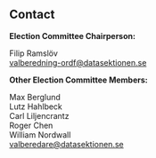 ## Contact

**Election Committee Chairperson:** 

Filip Ramslöv<br>
[valberedning-ordf@datasektionen.se](mailto:valberedning-ordf@datasektionen.se)

**Other Election Committee Members:**

Max Berglund<br>
Lutz Hahlbeck<br>
Carl Liljencrantz<br>
Roger Chen<br>
William Nordwall<br>
[valberedare@datasektionen.se](mailto:valberedare@datasektionen.se)
